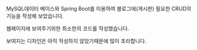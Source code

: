 MySQL데이터 베이스와 Spring Boot를 이용하여 블로그에(게시판) 필요한 CRUD의 기능을 작성해 보았습니다.

웹페이지에 보여주기위한 최소한의 코드를 작성했습니다.

보여지는 디자인은 아직 작성하지 않았기때문에 많이 초라합니다.
